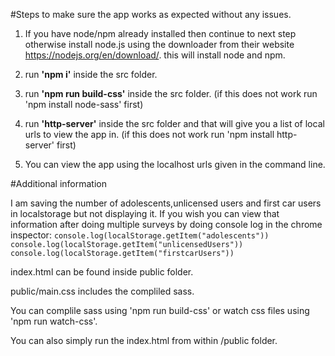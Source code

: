 #Steps to make sure the app works as expected without any issues.

1. If you have node/npm already installed then continue to next step otherwise install node.js using the downloader from their website https://nodejs.org/en/download/. this will install node and npm.

2. run **'npm i'** inside the src folder.

3. run **'npm run build-css'** inside the src folder. (if this does not work run 'npm install node-sass' first)

4. run **'http-server'** inside the src folder and that will give you a list of local urls to view the app in. 
(if this does not work run 'npm install http-server' first)

5. You can view the app using the localhost urls given in the command line.

#Additional information

I am saving the number of adolescents,unlicensed users and first car users in localstorage but not displaying it. If you wish you can view that information after doing multiple surveys by doing console log in the chrome inspector:
```console.log(localStorage.getItem("adolescents"))```
```console.log(localStorage.getItem("unlicensedUsers"))```
```console.log(localStorage.getItem("firstcarUsers"))```

index.html can be found inside public folder.

public/main.css includes the compliled sass.

You can complile sass using 'npm run build-css' or watch css files using 'npm run watch-css'.

You can also simply run the index.html from within /public folder.
